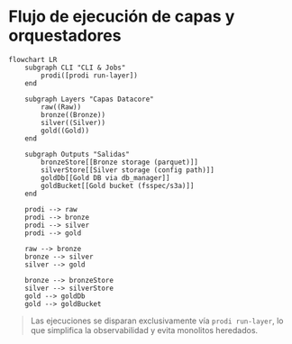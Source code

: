 # Flujo de ejecución de capas y orquestadores

```mermaid
flowchart LR
    subgraph CLI "CLI & Jobs"
        prodi([prodi run-layer])
    end

    subgraph Layers "Capas Datacore"
        raw((Raw))
        bronze((Bronze))
        silver((Silver))
        gold((Gold))
    end

    subgraph Outputs "Salidas"
        bronzeStore[[Bronze storage (parquet)]]
        silverStore[[Silver storage (config path)]]
        goldDb[[Gold DB via db_manager]]
        goldBucket[[Gold bucket (fsspec/s3a)]]
    end

    prodi --> raw
    prodi --> bronze
    prodi --> silver
    prodi --> gold

    raw --> bronze
    bronze --> silver
    silver --> gold

    bronze --> bronzeStore
    silver --> silverStore
    gold --> goldDb
    gold --> goldBucket
```

> Las ejecuciones se disparan exclusivamente vía `prodi run-layer`, lo que simplifica la observabilidad y evita monolitos heredados.
